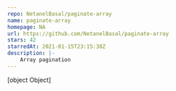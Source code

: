 ```yaml
---
repo: NetanelBasal/paginate-array
name: paginate-array
homepage: NA
url: https://github.com/NetanelBasal/paginate-array
stars: 42
starredAt: 2021-01-15T23:15:38Z
description: |-
    Array pagination
---
```


[object Object]
